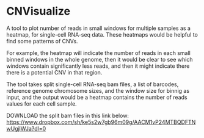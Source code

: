 # CNVisualize
A tool to plot number of reads in small windows for multiple samples as a heatmap, for single-cell RNA-seq data. These heatmaps would be helpful to find some patterns of CNVs.

For example, the heatmap will indicate the number of reads in each small binned windows in the whole genome, then it would be clear to see which windows contain significantly less reads, and then it might indicate there there is a potential CNV in that region.

The tool takes split single-cell RNA-seq bam files, a list of barcodes, reference genome chromosome sizes, and the window size for binnig as input, and the output would be a heatmap contains the number of reads values for each cell sample.

DOWNLOAD the split bam files in this link below:
https://www.dropbox.com/sh/ke5s2w7gb96m09g/AACM1vP24MTBQDFTNwUgjlWJa?dl=0
